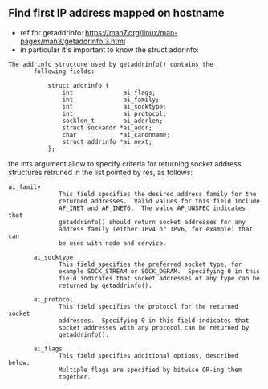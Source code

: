 ## Find first IP address mapped on hostname
- ref for getaddrinfo: https://man7.org/linux/man-pages/man3/getaddrinfo.3.html
- in particular it's important to know the struct addrinfo:
```
The addrinfo structure used by getaddrinfo() contains the
       following fields:

           struct addrinfo {
               int              ai_flags;
               int              ai_family;
               int              ai_socktype;
               int              ai_protocol;
               socklen_t        ai_addrlen;
               struct sockaddr *ai_addr;
               char            *ai_canonname;
               struct addrinfo *ai_next;
           };
```
the ints argument allow to specify criteria for returning socket address structures retruned in the list pointed by res, as follows:
```
ai_family
              This field specifies the desired address family for the
              returned addresses.  Valid values for this field include
              AF_INET and AF_INET6.  The value AF_UNSPEC indicates that
              getaddrinfo() should return socket addresses for any
              address family (either IPv4 or IPv6, for example) that can
              be used with node and service.

       ai_socktype
              This field specifies the preferred socket type, for
              example SOCK_STREAM or SOCK_DGRAM.  Specifying 0 in this
              field indicates that socket addresses of any type can be
              returned by getaddrinfo().

       ai_protocol
              This field specifies the protocol for the returned socket
              addresses.  Specifying 0 in this field indicates that
              socket addresses with any protocol can be returned by
              getaddrinfo().

       ai_flags
              This field specifies additional options, described below.
              Multiple flags are specified by bitwise OR-ing them
              together.
```